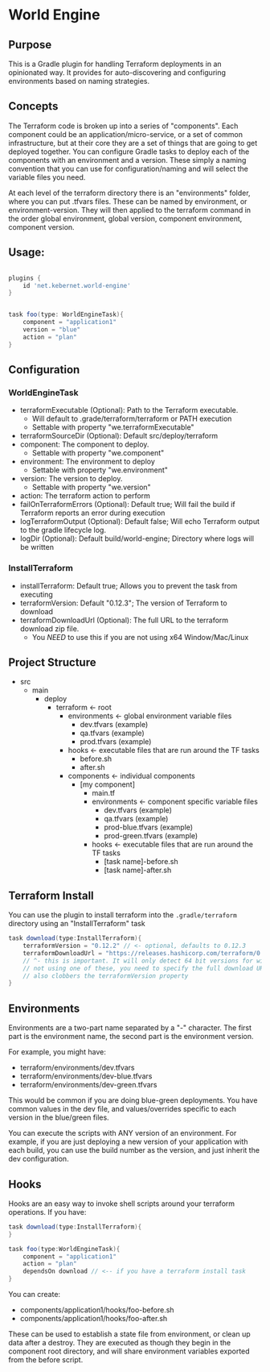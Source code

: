 World Engine
============

Purpose
-------

This is a Gradle plugin for handling Terraform deployments in an opinionated way. It 
provides for auto-discovering and configuring environments based on naming strategies.

Concepts
--------

The Terraform code is broken up into a series of "components". Each component could be
an application/micro-service, or a set of common infrastructure, but at their core they
are a set of things that are going to get deployed together. You can configure Gradle tasks
to deploy each of the components with an environment and a version. These simply a naming convention
that you can use for configuration/naming and will select the variable files you need.

At each level of the terraform directory there is an "environments" folder, where you can put .tfvars 
files. These can be named by environment, or environment-version. They will then applied to the
terraform command in the order global environment, global version, component environment, component 
version.

Usage:
------

```groovy

plugins {
    id 'net.kebernet.world-engine'
}


task foo(type: WorldEngineTask){
    component = "application1"
    version = "blue"
    action = "plan"
}
```

Configuration
-------------

### WorldEngineTask

  * terraformExecutable (Optional): Path to the Terraform executable. 
    * Will default to .grade/terraform/terraform or PATH execution
    * Settable with property "we.terraformExecutable"
  * terraformSourceDir (Optional): Default src/deploy/terraform
  * component: The component to deploy.
    * Settable with property "we.component"
  * environment: The environment to deploy
    * Settable with property "we.environment"
  * version: The version to deploy.
    * Settable with property "we.version"
  * action: The terraform action to perform
  * failOnTerraformErrors (Optional): Default true; Will fail the build if Terraform reports 
    an error during execution
  * logTerraformOutput (Optional): Default false; Will echo Terraform output to the 
    gradle lifecycle log.
  * logDir (Optional): Default build/world-engine; Directory where logs will be written
  
### InstallTerraform
  * installTerraform: Default true; Allows you to prevent the task from executing
  * terraformVersion: Default "0.12.3"; The version of Terraform to download
  * terraformDownloadUrl (Optional): The full URL to the terraform download zip file.
    * You *NEED* to use this if you are not using x64 Window/Mac/Linux
  

Project Structure
-----------------

  * src
    * main
        * deploy
            * terraform <- root
                * environments <- global environment variable files
                    * dev.tfvars (example)
                    * qa.tfvars (example)
                    * prod.tfvars (example)
                * hooks <- executable files that are run around the TF tasks
                    * before.sh
                    * after.sh
                * components <- individual components
                    * [my component]
                        * main.tf
                        * environments <- component specific variable files
                            * dev.tfvars (example)
                            * qa.tfvars (example)
                            * prod-blue.tfvars (example)
                            * prod-green.tfvars (example)
                        * hooks <- executable files that are run around the TF tasks
                            * [task name]-before.sh
                            * [task name]-after.sh
                        
Terraform Install
-----------------

You can use the plugin to install terraform into the ```.gradle/terraform``` directory
using an "InstallTerraform" task

```groovy
task download(type:InstallTerraform){
    terraformVersion = "0.12.2" // <- optional, defaults to 0.12.3
    terraformDownloadUrl = "https://releases.hashicorp.com/terraform/0.12.3/terraform_0.12.2_solaris_amd64.zip"  
    // ^- this is important. It will only detect 64 bit versions for windows/mac/linux. If you are 
    // not using one of these, you need to specify the full download URL zip path 
    // also clobbers the terraformVersion property
}
```

Environments
------------

Environments are a two-part name separated by a "-" character. The first part is the environment name,
the second part is the environment version. 

For example, you might have:

  * terraform/environments/dev.tfvars
  * terraform/environments/dev-blue.tfvars
  * terraform/environments/dev-green.tfvars
  
This would be common if you are doing blue-green deployments. You have common values in the dev file, 
and values/overrides specific to each version in the blue/green files.

You can execute the scripts with ANY version of an environment. For example, if you are just deploying
a new version of your application with each build, you can use the build number as the version, and just
inherit the dev configuration.

Hooks
-----

Hooks are an easy way to invoke shell scripts around your terraform operations. If you have:

```groovy
task download(type:InstallTerraform){    
}

task foo(type:WorldEngineTask){
    component = "application1"
    action = "plan"
    dependsOn download // <-- if you have a terraform install task
}
```

You can create:
  * components/application1/hooks/foo-before.sh
  * components/application1/hooks/foo-after.sh
                        
These can be used to establish a state file from environment, or clean up data after a destroy. They
are executed as though they begin in the component root directory, and will share environment variables 
exported from the before script.                           